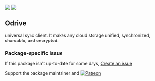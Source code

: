 [![](https://img.shields.io/chocolatey/v/Odrive?color=green&label=Odrive)](https://chocolatey.org/packages/Odrive) [![](https://img.shields.io/chocolatey/dt/Odrive)](https://chocolatey.org/packages/Odrive)

## Odrive
universal sync client. It makes any cloud storage unified, synchronized, shareable, and encrypted.

### Package-specific issue
If this package isn't up-to-date for some days, [Create an issue](https://github.com/tunisiano187/Chocolatey-packages/issues/new/choose)

Support the package maintainer and [![Patreon](https://cdn.jsdelivr.net/gh/tunisiano187/Chocolatey-packages@d15c4e19c709e7148588d4523ffc6dd3cd3c7e5e/icons/patreon.png)](https://www.patreon.com/bePatron?u=39585820)
